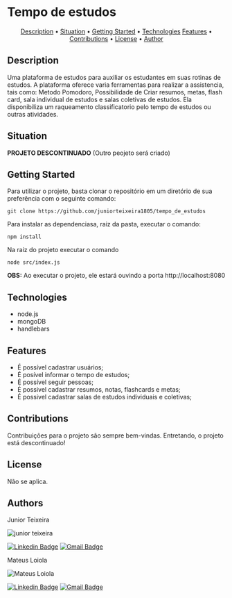 # Tempo de estudos

<p align="center">
 <a href="#Description">Description</a> •
 <a href="#Situation">Situation</a> •
 <a href="#Getting Started">Getting Started</a> • 
 <a href="#Technologies">Technologies</a>
 <a href="#Features">Features</a> • 
 <a href="#Contributions">Contributions</a> •
 <a href="#License">License</a> • 
 <a href="#Authors">Author</a>
</p>

## Description
Uma plataforma de estudos para auxiliar os estudantes em suas rotinas de estudos. A plataforma oferece varia ferramentas para realizar a assistencia, tais como: Metodo Pomodoro, Possibilidade de Criar resumos, metas, flash card, sala individual de estudos e salas coletivas de estudos. Ela disponibiliza um raqueamento classificatorio pelo tempo de estudos ou outras atividades.

## Situation
**PROJETO DESCONTINUADO**
(Outro peojeto será criado)

## Getting Started
Para utilizar o projeto, basta clonar o repositório em um diretório de sua preferência com o seguinte comando:
```
git clone https://github.com/juniorteixeira1805/tempo_de_estudos
```
Para instalar as dependenciasa, raiz da pasta, executar o comando:
```
npm install
```
Na raiz do projeto executar o comando
```
node src/index.js
```
<span><strong>OBS:</strong> Ao executar o projeto, ele estará ouvindo a porta http://localhost:8080</span>

## Technologies
- node.js
- mongoDB
- handlebars

## Features
- É possível cadastrar usuários;
- É posível informar o tempo de estudos;
- É possível seguir pessoas;
- É possivel cadastrar resumos, notas, flashcards e metas;
- É possivel cadastrar salas de estudos individuais e coletivas;

## Contributions
Contribuições para o projeto são sempre bem-vindas. Entretando, o projeto está descontinuado!

## License
Não se aplica.

## Authors
Junior Teixeira

<img src="https://avatars.githubusercontent.com/u/49037876?s=96&v=4" alt="junior teixeira"></img>

[![Linkedin Badge](https://img.shields.io/badge/-Gilvan%20Carlos-3355cc?style=flat-square&logo=Linkedin&logoColor=white&link=https://www.linkedin.com/in/gilvan-carlos/)](https://www.linkedin.com/in/gilvan-carlos/) 
[![Gmail Badge](https://img.shields.io/badge/-juniorteixeira1805@gmail.com-3355cc?style=flat-square&logo=Gmail&logoColor=white&link=mailto:juniorteixeira1805@gmail.com)](mailto:juniorteixeira1805@gmail.com)

Mateus Loiola

<img src="https://avatars.githubusercontent.com/u/47755555?s=96&v=4" alt="Mateus Loiola"></img>

[![Linkedin Badge](https://img.shields.io/badge/-Mateus%20Loiola-3355cc?style=flat-square&logo=Linkedin&logoColor=white&link=https://www.linkedin.com/in/mateus-santos-aa0623196/)](https://www.linkedin.com/in/mateus-santos-aa0623196/) 
[![Gmail Badge](https://img.shields.io/badge/-loiolamateus7@gmail.com-3355cc?style=flat-square&logo=Gmail&logoColor=white&link=mailto:loiolamateus7@gmail.com)](mailto:loiolamateus7@gmail.com)
